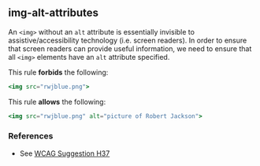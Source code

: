 ## img-alt-attributes

An `<img>` without an `alt` attribute is essentially invisible to assistive/accessibility technology (i.e. screen readers).
In order to ensure that screen readers can provide useful information, we need to ensure that all `<img>` elements
have an `alt` attribute specified.

This rule **forbids** the following:

```hbs
<img src="rwjblue.png">
```

This rule **allows** the following:

```hbs
<img src="rwjblue.png" alt="picture of Robert Jackson">
```

### References

* See [WCAG Suggestion H37](https://www.w3.org/TR/WCAG20-TECHS/H37.html)
